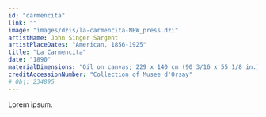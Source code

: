 ```yaml
---
id: "carmencita"
link: ""
image: "images/dzis/la-carmencita-NEW_press.dzi"
artistName: John Singer Sargent
artistPlaceDates: "American, 1856-1925"
title: "La Carmencita"
date: "1890"
materialDimensions: "Oil on canvas; 229 x 140 cm (90 3/16 x 55 1/8 in.)"
creditAccessionNumber: "Collection of Musee d'Orsay"
# Obj: 234895
---
```


Lorem ipsum.

